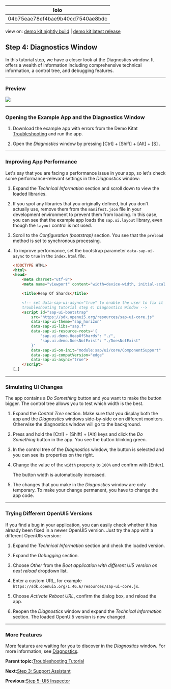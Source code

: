 <!-- loio04b75eae78ef4bae9b40cd7540ae8bdc -->

| loio |
| -----|
| 04b75eae78ef4bae9b40cd7540ae8bdc |

<div id="loio">

view on: [demo kit nightly build](https://sdk.openui5.org/nightly/#/topic/04b75eae78ef4bae9b40cd7540ae8bdc) | [demo kit latest release](https://sdk.openui5.org/topic/04b75eae78ef4bae9b40cd7540ae8bdc)</div>

## Step 4: Diagnostics Window

In this tutorial step, we have a closer look at the Diagnostics window. It offers a wealth of information including comprehensive technical information, a control tree, and debugging features.

***

<a name="loio04b75eae78ef4bae9b40cd7540ae8bdc__section_gt2_djf_c1b"/>

### Preview

![](images/loio5ceb62ab5b7a405c835ab39f491a0735_LowRes.png)

***

<a name="loio04b75eae78ef4bae9b40cd7540ae8bdc__section_r2s_vkf_c1b"/>

### Opening the Example App and the Diagnostics Window

1.  Download the example app with errors from the Demo Kitat [Troubleshooting](https://sdk.openui5.org/entity/sap.ui.core.tutorial.troubleshooting/sample/sap.ui.core.tutorial.troubleshooting.01) and run the app.

2.  Open the *Diagnostics* window by pressing [Ctrl\] + [Shift\] + [Alt\] + [S\] .


***

<a name="loio04b75eae78ef4bae9b40cd7540ae8bdc__section_p3z_kmf_c1b"/>

### Improving App Performance

Let's say that you are facing a performance issue in your app, so let's check some performance-relevant settings in the *Diagnostics* window:

1.  Expand the *Technical Information* section and scroll down to view the loaded libraries.

2.  If you spot any libraries that you originally defined, but you don't actually use, remove them from the `manifest.json` file in your development environment to prevent them from loading. In this case, you can see that the example app loads the `sap.ui.layout` library, even though the `layout` control is not used.

3.  Scroll to the *Configuration \(bootstrap\)* section. You see that the `preload` method is set to synchronous processing.
4.  To improve performance, set the bootstrap parameter `data-sap-ui-async` to `true` in the `index.html` file.

    ```html
    <!DOCTYPE HTML>
    <html>
    <head>
    	<meta charset="utf-8">
    	<meta name="viewport" content="width=device-width, initial-scale=1.0">
    
    	<title>Heap Of Shards</title>
    
    	<!-- set data-sap-ui-async="true" to enable the user to fix it in the
    	troubleshooting tutorial step 4: Diagnostics Window -->
    	<script id="sap-ui-bootstrap"
    		src="https://sdk.openui5.org/resources/sap-ui-core.js"
    		data-sap-ui-theme="sap_horizon"
    		data-sap-ui-libs="sap.f"
    		data-sap-ui-resource-roots='{
    			"sap.ui.demo.HeapOfShards": "./",
    			"sap.ui.demo.DoesNotExist": "./DoesNotExist"
    		}'
    		data-sap-ui-on-init="module:sap/ui/core/ComponentSupport"
    		data-sap-ui-compatVersion="edge"
    		data-sap-ui-async="true">
    	</script>
    […]
    ```


***

<a name="loio04b75eae78ef4bae9b40cd7540ae8bdc__section_xgg_qnf_c1b"/>

### Simulating UI Changes

The app contains a *Do Something* button and you want to make the button bigger. The control tree allows you to test which width is the best.

1.  Expand the *Control Tree* section. Make sure that you display both the app and the *Diagnostics* windows side-by-side or on different monitors. Otherwise the diagnostics window will go to the background.

2.  Press and hold the [Ctrl\] + [Shift\] + [Alt\]  keys and click the *Do Something* button in the app. You see the button blinking green.

3.  In the control tree of the *Diagnostics* window, the button is selected and you can see its properties on the right.

4.  Change the value of the `width` property to `100%` and confirm with [Enter\].

    The button width is automatically increased.

5.  The changes that you make in the *Diagnostics* window are only temporary. To make your change permanent, you have to change the app code.


***

<a name="loio04b75eae78ef4bae9b40cd7540ae8bdc__section_ftz_34f_c1b"/>

### Trying Different OpenUI5 Versions

If you find a bug in your application, you can easily check whether it has already been fixed in a newer OpenUI5 version. Just try the app with a different OpenUI5 version:

1.  Expand the *Technical Information* section and check the loaded version.

2.  Expand the *Debugging* section.

3.  Choose *Other* from the *Boot application with different UI5 version on next reload* dropdown list.

4.  Enter a custom URL, for example `https://sdk.openui5.org/1.46.6/resources/sap-ui-core.js`.

5.  Choose *Activate Reboot URL*, confirm the dialog box, and reload the app.

6.  Reopen the *Diagnostics* window and expand the *Technical Information* section. The loaded OpenUI5 version is now changed.


***

<a name="loio04b75eae78ef4bae9b40cd7540ae8bdc__section_fcy_kpf_c1b"/>

### More Features

More features are waiting for you to discover in the *Diagnostics* window. For more information, see [Diagnostics](Diagnostics_6ec18e8.md#loio6ec18e80b0ce47f290bc2645b0cc86e6).

**Parent topic:**[Troubleshooting Tutorial](Troubleshooting_Tutorial_5661952.md "In this tutorial, we will show you some tools that will help you if you run into problems with your OpenUI5 app.")

**Next:**[Step 3: Support Assistant](Step_3_Support_Assistant_35f08e1.md "In this tutorial step, we will have a closer look at Support Assistant. You can use this tool to check whether your app is built according to the best practices with predefined rules.")

**Previous:**[Step 5: UI5 Inspector](Step_5_UI5_Inspector_76e789e.md "In this tutorial step, we will have a closer look at UI5 Inspector - an open source Chrome DevTools extension specifically created for analyzing and debugging OpenUI5 code.")

